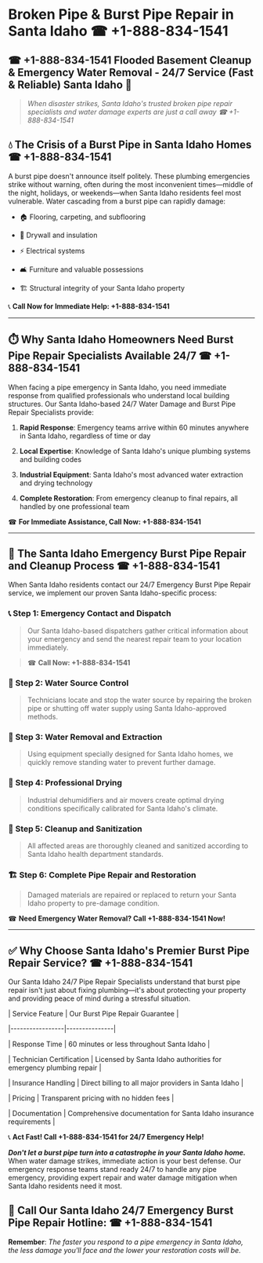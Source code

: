 # Broken Pipe & Burst Pipe Repair in Santa Idaho ☎ +1-888-834-1541  
## ☎ +1-888-834-1541 Flooded Basement Cleanup & Emergency Water Removal - 24/7 Service (Fast & Reliable) Santa Idaho 🚨  

> *When disaster strikes, Santa Idaho's trusted broken pipe repair specialists and water damage experts are just a call away ☎ +1-888-834-1541*  

## 💧 The Crisis of a Burst Pipe in Santa Idaho Homes ☎ +1-888-834-1541  

A burst pipe doesn't announce itself politely. These plumbing emergencies strike without warning, often during the most inconvenient times—middle of the night, holidays, or weekends—when Santa Idaho residents feel most vulnerable. Water cascading from a burst pipe can rapidly damage:  

* 🏠 Flooring, carpeting, and subflooring  
* 🧱 Drywall and insulation  
* ⚡ Electrical systems  
* 🛋️ Furniture and valuable possessions  
* 🏗️ Structural integrity of your Santa Idaho property  

📞 **Call Now for Immediate Help: +1-888-834-1541**  

---  

## ⏱️ Why Santa Idaho Homeowners Need Burst Pipe Repair Specialists Available 24/7 ☎ +1-888-834-1541  

When facing a pipe emergency in Santa Idaho, you need immediate response from qualified professionals who understand local building structures. Our Santa Idaho-based 24/7 Water Damage and Burst Pipe Repair Specialists provide:  

1. **Rapid Response**: Emergency teams arrive within 60 minutes anywhere in Santa Idaho, regardless of time or day  
2. **Local Expertise**: Knowledge of Santa Idaho's unique plumbing systems and building codes  
3. **Industrial Equipment**: Santa Idaho's most advanced water extraction and drying technology  
4. **Complete Restoration**: From emergency cleanup to final repairs, all handled by one professional team  

☎ **For Immediate Assistance, Call Now: +1-888-834-1541**  

---  

## 🔧 The Santa Idaho Emergency Burst Pipe Repair and Cleanup Process ☎ +1-888-834-1541  

When Santa Idaho residents contact our 24/7 Emergency Burst Pipe Repair service, we implement our proven Santa Idaho-specific process:  

### 📞 Step 1: Emergency Contact and Dispatch  
> Our Santa Idaho-based dispatchers gather critical information about your emergency and send the nearest repair team to your location immediately.  
> ☎ **Call Now: +1-888-834-1541**  

### 🚿 Step 2: Water Source Control  
> Technicians locate and stop the water source by repairing the broken pipe or shutting off water supply using Santa Idaho-approved methods.  

### 🌊 Step 3: Water Removal and Extraction  
> Using equipment specially designed for Santa Idaho homes, we quickly remove standing water to prevent further damage.  

### 💨 Step 4: Professional Drying  
> Industrial dehumidifiers and air movers create optimal drying conditions specifically calibrated for Santa Idaho's climate.  

### 🧼 Step 5: Cleanup and Sanitization  
> All affected areas are thoroughly cleaned and sanitized according to Santa Idaho health department standards.  

### 🏗️ Step 6: Complete Pipe Repair and Restoration  
> Damaged materials are repaired or replaced to return your Santa Idaho property to pre-damage condition.  

☎ **Need Emergency Water Removal? Call +1-888-834-1541 Now!**  

---  

## ✅ Why Choose Santa Idaho's Premier Burst Pipe Repair Service? ☎ +1-888-834-1541  

Our Santa Idaho 24/7 Pipe Repair Specialists understand that burst pipe repair isn't just about fixing plumbing—it's about protecting your property and providing peace of mind during a stressful situation.  

| Service Feature | Our Burst Pipe Repair Guarantee |  
|-----------------|---------------|  
| Response Time | 60 minutes or less throughout Santa Idaho |  
| Technician Certification | Licensed by Santa Idaho authorities for emergency plumbing repair |  
| Insurance Handling | Direct billing to all major providers in Santa Idaho |  
| Pricing | Transparent pricing with no hidden fees |  
| Documentation | Comprehensive documentation for Santa Idaho insurance requirements |  

📞 **Act Fast! Call +1-888-834-1541 for 24/7 Emergency Help!**  

***Don't let a burst pipe turn into a catastrophe in your Santa Idaho home.*** When water damage strikes, immediate action is your best defense. Our emergency response teams stand ready 24/7 to handle any pipe emergency, providing expert repair and water damage mitigation when Santa Idaho residents need it most.  

## 📱 Call Our Santa Idaho 24/7 Emergency Burst Pipe Repair Hotline: ☎ +1-888-834-1541  

**Remember**: *The faster you respond to a pipe emergency in Santa Idaho, the less damage you'll face and the lower your restoration costs will be.*